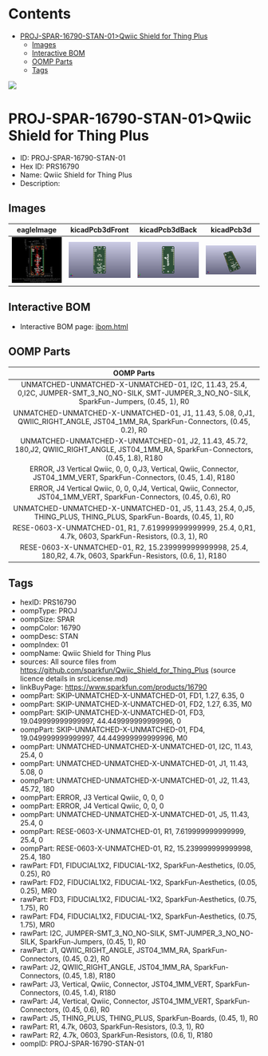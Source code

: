 



Contents
========

* [PROJ-SPAR-16790-STAN-01>Qwiic Shield for Thing Plus](#proj-spar-16790-stan-01qwiic-shield-for-thing-plus)
	* [Images](#images)
	* [Interactive BOM](#interactive-bom)
	* [OOMP Parts](#oomp-parts)
	* [Tags](#tags)
  
![][im]
# PROJ-SPAR-16790-STAN-01>Qwiic Shield for Thing Plus

- ID: PROJ-SPAR-16790-STAN-01
- Hex ID: PRS16790
- Name: Qwiic Shield for Thing Plus
- Description: 

## Images
  
  

|eagleImage|kicadPcb3dFront|kicadPcb3dBack|kicadPcb3d|
| :---: | :---: | :---: | :---: |
|[![eagleImage](eagleImage_140.png)](eagleImage_600.png)|[![kicadPcb3dFront](kicadPcb3dFront_140.png)](kicadPcb3dFront_600.png)|[![kicadPcb3dBack](kicadPcb3dBack_140.png)](kicadPcb3dBack_600.png)|[![kicadPcb3d](kicadPcb3d_140.png)](kicadPcb3d_600.png)|

## Interactive BOM

- Interactive BOM page: [ibom.html](kicad/bom/ibom.html)

## OOMP Parts
  

|OOMP Parts|
| :---: |
|UNMATCHED-UNMATCHED-X-UNMATCHED-01, I2C, 11.43, 25.4, 0,I2C, JUMPER-SMT_3_NO_NO-SILK, SMT-JUMPER_3_NO_NO-SILK, SparkFun-Jumpers, (0.45, 1), R0|
|UNMATCHED-UNMATCHED-X-UNMATCHED-01, J1, 11.43, 5.08, 0,J1, QWIIC_RIGHT_ANGLE, JST04_1MM_RA, SparkFun-Connectors, (0.45, 0.2), R0|
|UNMATCHED-UNMATCHED-X-UNMATCHED-01, J2, 11.43, 45.72, 180,J2, QWIIC_RIGHT_ANGLE, JST04_1MM_RA, SparkFun-Connectors, (0.45, 1.8), R180|
|ERROR, J3 Vertical Qwiic, 0, 0, 0,J3, Vertical, Qwiic, Connector, JST04_1MM_VERT, SparkFun-Connectors, (0.45, 1.4), R180|
|ERROR, J4 Vertical Qwiic, 0, 0, 0,J4, Vertical, Qwiic, Connector, JST04_1MM_VERT, SparkFun-Connectors, (0.45, 0.6), R0|
|UNMATCHED-UNMATCHED-X-UNMATCHED-01, J5, 11.43, 25.4, 0,J5, THING_PLUS, THING_PLUS, SparkFun-Boards, (0.45, 1), R0|
|RESE-0603-X-UNMATCHED-01, R1, 7.619999999999999, 25.4, 0,R1, 4.7k, 0603, SparkFun-Resistors, (0.3, 1), R0|
|RESE-0603-X-UNMATCHED-01, R2, 15.239999999999998, 25.4, 180,R2, 4.7k, 0603, SparkFun-Resistors, (0.6, 1), R180|

## Tags

- hexID: PRS16790
- oompType: PROJ
- oompSize: SPAR
- oompColor: 16790
- oompDesc: STAN
- oompIndex: 01
- oompName: Qwiic Shield for Thing Plus
- sources: All source files from https://github.com/sparkfun/Qwiic_Shield_for_Thing_Plus (source licence details in srcLicense.md)
- linkBuyPage: https://www.sparkfun.com/products/16790
- oompPart: SKIP-UNMATCHED-X-UNMATCHED-01, FD1, 1.27, 6.35, 0
- oompPart: SKIP-UNMATCHED-X-UNMATCHED-01, FD2, 1.27, 6.35, M0
- oompPart: SKIP-UNMATCHED-X-UNMATCHED-01, FD3, 19.049999999999997, 44.449999999999996, 0
- oompPart: SKIP-UNMATCHED-X-UNMATCHED-01, FD4, 19.049999999999997, 44.449999999999996, M0
- oompPart: UNMATCHED-UNMATCHED-X-UNMATCHED-01, I2C, 11.43, 25.4, 0
- oompPart: UNMATCHED-UNMATCHED-X-UNMATCHED-01, J1, 11.43, 5.08, 0
- oompPart: UNMATCHED-UNMATCHED-X-UNMATCHED-01, J2, 11.43, 45.72, 180
- oompPart: ERROR, J3 Vertical Qwiic, 0, 0, 0
- oompPart: ERROR, J4 Vertical Qwiic, 0, 0, 0
- oompPart: UNMATCHED-UNMATCHED-X-UNMATCHED-01, J5, 11.43, 25.4, 0
- oompPart: RESE-0603-X-UNMATCHED-01, R1, 7.619999999999999, 25.4, 0
- oompPart: RESE-0603-X-UNMATCHED-01, R2, 15.239999999999998, 25.4, 180
- rawPart: FD1, FIDUCIAL1X2, FIDUCIAL-1X2, SparkFun-Aesthetics, (0.05, 0.25), R0
- rawPart: FD2, FIDUCIAL1X2, FIDUCIAL-1X2, SparkFun-Aesthetics, (0.05, 0.25), MR0
- rawPart: FD3, FIDUCIAL1X2, FIDUCIAL-1X2, SparkFun-Aesthetics, (0.75, 1.75), R0
- rawPart: FD4, FIDUCIAL1X2, FIDUCIAL-1X2, SparkFun-Aesthetics, (0.75, 1.75), MR0
- rawPart: I2C, JUMPER-SMT_3_NO_NO-SILK, SMT-JUMPER_3_NO_NO-SILK, SparkFun-Jumpers, (0.45, 1), R0
- rawPart: J1, QWIIC_RIGHT_ANGLE, JST04_1MM_RA, SparkFun-Connectors, (0.45, 0.2), R0
- rawPart: J2, QWIIC_RIGHT_ANGLE, JST04_1MM_RA, SparkFun-Connectors, (0.45, 1.8), R180
- rawPart: J3, Vertical, Qwiic, Connector, JST04_1MM_VERT, SparkFun-Connectors, (0.45, 1.4), R180
- rawPart: J4, Vertical, Qwiic, Connector, JST04_1MM_VERT, SparkFun-Connectors, (0.45, 0.6), R0
- rawPart: J5, THING_PLUS, THING_PLUS, SparkFun-Boards, (0.45, 1), R0
- rawPart: R1, 4.7k, 0603, SparkFun-Resistors, (0.3, 1), R0
- rawPart: R2, 4.7k, 0603, SparkFun-Resistors, (0.6, 1), R180
- oompID: PROJ-SPAR-16790-STAN-01



[im]: kicadPcb3d_450.png
